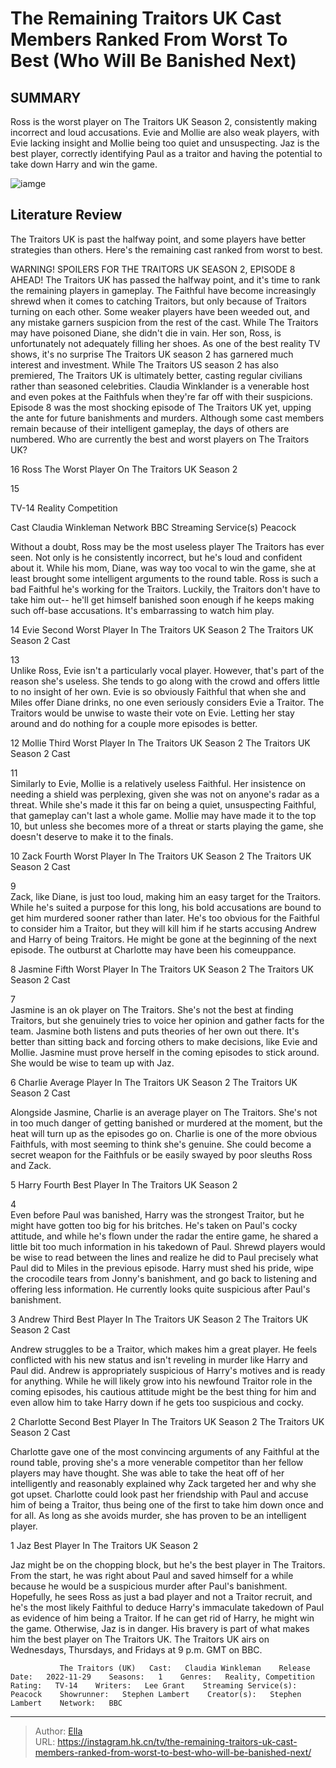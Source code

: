 # The Remaining Traitors UK Cast Members Ranked From Worst To Best (Who Will Be Banished Next)


## SUMMARY 


 Ross is the worst player on The Traitors UK Season 2, consistently making incorrect and loud accusations. 
 Evie and Mollie are also weak players, with Evie lacking insight and Mollie being too quiet and unsuspecting. 
 Jaz is the best player, correctly identifying Paul as a traitor and having the potential to take down Harry and win the game. 

![iamge](https://static1.srcdn.com/wordpress/wp-content/uploads/2024/01/retitle-pls-embargo-until-tonight-5-p-m-et-the-traitors-uk-season-2_-who-are-the-traitors_-spoilers.jpg)

## Literature Review

The Traitors UK is past the halfway point, and some players have better strategies than others. Here&#39;s the remaining cast ranked from worst to best.




WARNING!
SPOILERS FOR THE TRAITORS UK SEASON 2, EPISODE 8 AHEAD!
The Traitors UK has passed the halfway point, and it&#39;s time to rank the remaining players in gameplay. The Faithful have become increasingly shrewd when it comes to catching Traitors, but only because of Traitors turning on each other. Some weaker players have been weeded out, and any mistake garners suspicion from the rest of the cast. While The Traitors may have poisoned Diane, she didn&#39;t die in vain. Her son, Ross, is unfortunately not adequately filling her shoes.
As one of the best reality TV shows, it&#39;s no surprise The Traitors UK season 2 has garnered much interest and investment. While The Traitors US season 2 has also premiered, The Traitors UK is ultimately better, casting regular civilians rather than seasoned celebrities. Claudia Winklander is a venerable host and even pokes at the Faithfuls when they&#39;re far off with their suspicions. Episode 8 was the most shocking episode of The Traitors UK yet, upping the ante for future banishments and murders. Although some cast members remain because of their intelligent gameplay, the days of others are numbered. Who are currently the best and worst players on The Traitors UK?









 








 16  Ross 
The Worst Player On The Traitors UK Season 2


 












 15   
        


   
TV-14
Reality
Competition



  Cast    Claudia Winkleman     Network    BBC     Streaming Service(s)    Peacock    


Without a doubt, Ross may be the most useless player The Traitors has ever seen. Not only is he consistently incorrect, but he&#39;s loud and confident about it. While his mom, Diane, was way too vocal to win the game, she at least brought some intelligent arguments to the round table. Ross is such a bad Faithful he&#39;s working for the Traitors. Luckily, the Traitors don&#39;t have to take him out-- he&#39;ll get himself banished soon enough if he keeps making such off-base accusations. It&#39;s embarrassing to watch him play.





 14  Evie 
Second Worst Player In The Traitors UK Season 2
       The Traitors UK Season 2 Cast  






 13   
Unlike Ross, Evie isn&#39;t a particularly vocal player. However, that&#39;s part of the reason she&#39;s useless. She tends to go along with the crowd and offers little to no insight of her own. Evie is so obviously Faithful that when she and Miles offer Diane drinks, no one even seriously considers Evie a Traitor. The Traitors would be unwise to waste their vote on Evie. Letting her stay around and do nothing for a couple more episodes is better.





 12  Mollie 
Third Worst Player In The Traitors UK Season 2
       The Traitors UK Season 2 Cast  






 11   
Similarly to Evie, Mollie is a relatively useless Faithful. Her insistence on needing a shield was perplexing, given she was not on anyone&#39;s radar as a threat. While she&#39;s made it this far on being a quiet, unsuspecting Faithful, that gameplay can&#39;t last a whole game. Mollie may have made it to the top 10, but unless she becomes more of a threat or starts playing the game, she doesn&#39;t deserve to make it to the finals.





 10  Zack 
Fourth Worst Player In The Traitors UK Season 2
       The Traitors UK Season 2 Cast  






 9   
Zack, like Diane, is just too loud, making him an easy target for the Traitors. While he&#39;s suited a purpose for this long, his bold accusations are bound to get him murdered sooner rather than later. He&#39;s too obvious for the Faithful to consider him a Traitor, but they will kill him if he starts accusing Andrew and Harry of being Traitors. He might be gone at the beginning of the next episode. The outburst at Charlotte may have been his comeuppance.





 8  Jasmine 
Fifth Worst Player In The Traitors UK Season 2
       The Traitors UK Season 2 Cast  






 7   
Jasmine is an ok player on The Traitors. She&#39;s not the best at finding Traitors, but she genuinely tries to voice her opinion and gather facts for the team. Jasmine both listens and puts theories of her own out there. It&#39;s better than sitting back and forcing others to make decisions, like Evie and Mollie. Jasmine must prove herself in the coming episodes to stick around. She would be wise to team up with Jaz.





 6  Charlie 
Average Player In The Traitors UK Season 2
       The Traitors UK Season 2 Cast  

Alongside Jasmine, Charlie is an average player on The Traitors. She&#39;s not in too much danger of getting banished or murdered at the moment, but the heat will turn up as the episodes go on. Charlie is one of the more obvious Faithfuls, with most seeming to think she&#39;s genuine. She could become a secret weapon for the Faithfuls or be easily swayed by poor sleuths Ross and Zack.





 5  Harry 
Fourth Best Player In The Traitors UK Season 2


 












 4   
Even before Paul was banished, Harry was the strongest Traitor, but he might have gotten too big for his britches. He&#39;s taken on Paul&#39;s cocky attitude, and while he&#39;s flown under the radar the entire game, he shared a little bit too much information in his takedown of Paul. Shrewd players would be wise to read between the lines and realize he did to Paul precisely what Paul did to Miles in the previous episode. Harry must shed his pride, wipe the crocodile tears from Jonny&#39;s banishment, and go back to listening and offering less information. He currently looks quite suspicious after Paul&#39;s banishment.





 3  Andrew 
Third Best Player In The Traitors UK Season 2
       The Traitors UK Season 2 Cast  

Andrew struggles to be a Traitor, which makes him a great player. He feels conflicted with his new status and isn&#39;t reveling in murder like Harry and Paul did. Andrew is appropriately suspicious of Harry&#39;s motives and is ready for anything. While he will likely grow into his newfound Traitor role in the coming episodes, his cautious attitude might be the best thing for him and even allow him to take Harry down if he gets too suspicious and cocky.





 2  Charlotte 
Second Best Player In The Traitors UK Season 2
       The Traitors UK Season 2 Cast  

Charlotte gave one of the most convincing arguments of any Faithful at the round table, proving she&#39;s a more venerable competitor than her fellow players may have thought. She was able to take the heat off of her intelligently and reasonably explained why Zack targeted her and why she got upset. Charlotte could look past her friendship with Paul and accuse him of being a Traitor, thus being one of the first to take him down once and for all. As long as she avoids murder, she has proven to be an intelligent player.





 1  Jaz 
Best Player In The Traitors UK Season 2


 







Jaz might be on the chopping block, but he&#39;s the best player in The Traitors. From the start, he was right about Paul and saved himself for a while because he would be a suspicious murder after Paul&#39;s banishment. Hopefully, he sees Ross as just a bad player and not a Traitor recruit, and he&#39;s the most likely Faithful to deduce Harry&#39;s immaculate takedown of Paul as evidence of him being a Traitor. If he can get rid of Harry, he might win the game. Otherwise, Jaz is in danger. His bravery is part of what makes him the best player on The Traitors UK.
The Traitors UK airs on Wednesdays, Thursdays, and Fridays at 9 p.m. GMT on BBC.


               The Traitors (UK)   Cast:   Claudia Winkleman    Release Date:   2022-11-29    Seasons:   1    Genres:   Reality, Competition    Rating:   TV-14    Writers:   Lee Grant    Streaming Service(s):   Peacock    Showrunner:   Stephen Lambert    Creator(s):   Stephen Lambert    Network:   BBC      

---

> Author: [Ella](https://instagram.hk.cn/)  
> URL: https://instagram.hk.cn/tv/the-remaining-traitors-uk-cast-members-ranked-from-worst-to-best-who-will-be-banished-next/  

